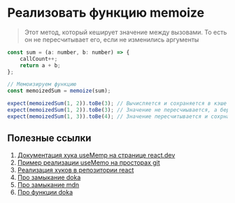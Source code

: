 # Реализовать функцию memoize

> Этот метод, который кеширует значение между вызовами. То есть он не пересчитывает его, если не изменились аргументы

```javascript
const sum = (a: number, b: number) => {
    callCount++;
    return a + b;
};

// Мемоизируем функцию
const memoizedSum = memoize(sum);

expect(memoizedSum(1, 2)).toBe(3); // Вычисляется и сохраняется в кэше
expect(memoizedSum(1, 2)).toBe(3); // Значение не пересчиывается, а берется из внутреннего кеша
expect(memoizedSum(1, 3)).toBe(4); // Значение пересчитывается и сохрнаяется в кэше
```

## Полезные ссылки

1. [Документация хука useMemp на странице react.dev](https://react.dev/reference/react/useMemo)
2. [Пример реализации useMemo на просторах git](https://gist.github.com/ultrox/5159cf0a57054ae92f0cae72f4706c97#file-usememousecallback-js-L65)
3. [Реализация хуков в репозитории react](https://github.com/facebook/react/blob/main/packages/react/src/ReactHooks.js#L169)
4. [Про замыкание doka](https://doka.guide/js/closures/)
5. [Про замыкание mdn](https://developer.mozilla.org/ru/docs/Web/JavaScript/Closures)
6. [Про функции doka](https://doka.guide/js/function/)